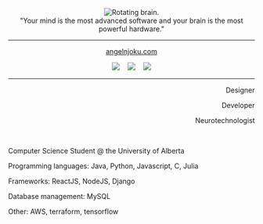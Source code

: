 <div align="center">
  <img src="https://github.com/user-attachments/assets/6e9d6457-c37b-4402-a8b4-dcee61e0b7b7" alt="Rotating brain.">
</div>
    <div align="center">
        "Your mind is the most advanced software and your brain is the most powerful hardware."
    </div>
    <hr class="solid">
    <p align="center"><a href="https://www.angelnjoku.com">angelnjoku.com</a></p>
    <div align="center">
       <a href="https://www.linkedin.com/in/angelcnjoku"><img src="https://github.com/user-attachments/assets/51e4f5d5-ab0c-4bb6-afa2-f38067854ced"></a>
       &nbsp&nbsp
       <a href="https://discord.com/users/braingel"><img src="https://github.com/user-attachments/assets/cc1f6c2b-8b5c-4520-b7da-a67cbad45f2f"></a>
       &nbsp&nbsp
       <a href="https://medium.com/@angelnjoku"><img src="https://github.com/user-attachments/assets/5466fcd0-94f8-4fc0-a463-87ccc8c9ae0d"></a>
    </div>
    <hr class="solid">
    <div align="right">
        <p>Designer</p>
        <p>Developer</p>
        <p>Neurotechnologist</p>
    </div>
    <br />
    <div align="left">
    <p>Computer Science Student @ the University of Alberta</p>
    <p>Programming languages: Java, Python, Javascript, C, Julia</p>
    <p>Frameworks: ReactJS, NodeJS, Django</p>
    <p>Database management: MySQL</p>
    <p>Other: AWS, terraform, tensorflow</p>
    </div>
</div>

[brainrotate]: https://github.com/user-attachments/assets/6e9d6457-c37b-4402-a8b4-dcee61e0b7b7
